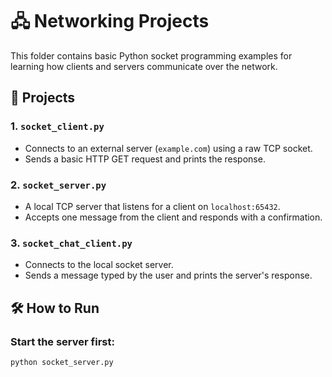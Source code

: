 # 🖧 Networking Projects

This folder contains basic Python socket programming examples for learning how clients and servers communicate over the network.

## 🔧 Projects

### 1. `socket_client.py`
- Connects to an external server (`example.com`) using a raw TCP socket.
- Sends a basic HTTP GET request and prints the response.

### 2. `socket_server.py`
- A local TCP server that listens for a client on `localhost:65432`.
- Accepts one message from the client and responds with a confirmation.

### 3. `socket_chat_client.py`
- Connects to the local socket server.
- Sends a message typed by the user and prints the server's response.

## 🛠️ How to Run

### Start the server first:

```bash
python socket_server.py
